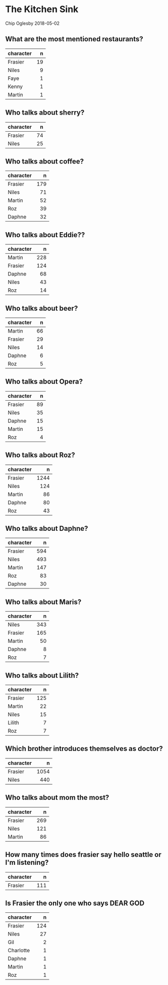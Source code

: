 The Kitchen Sink
================
Chip Oglesby
2018-05-02

What are the most mentioned restaurants?
----------------------------------------

| character |    n|
|:----------|----:|
| Frasier   |   19|
| Niles     |    9|
| Faye      |    1|
| Kenny     |    1|
| Martin    |    1|

Who talks about sherry?
-----------------------

| character |    n|
|:----------|----:|
| Frasier   |   74|
| Niles     |   25|

Who talks about coffee?
-----------------------

| character |    n|
|:----------|----:|
| Frasier   |  179|
| Niles     |   71|
| Martin    |   52|
| Roz       |   39|
| Daphne    |   32|

Who talks about Eddie??
-----------------------

| character |    n|
|:----------|----:|
| Martin    |  228|
| Frasier   |  124|
| Daphne    |   68|
| Niles     |   43|
| Roz       |   14|

Who talks about beer?
---------------------

| character |    n|
|:----------|----:|
| Martin    |   66|
| Frasier   |   29|
| Niles     |   14|
| Daphne    |    6|
| Roz       |    5|

Who talks about Opera?
----------------------

| character |    n|
|:----------|----:|
| Frasier   |   89|
| Niles     |   35|
| Daphne    |   15|
| Martin    |   15|
| Roz       |    4|

Who talks about Roz?
--------------------

| character |     n|
|:----------|-----:|
| Frasier   |  1244|
| Niles     |   124|
| Martin    |    86|
| Daphne    |    80|
| Roz       |    43|

Who talks about Daphne?
-----------------------

| character |    n|
|:----------|----:|
| Frasier   |  594|
| Niles     |  493|
| Martin    |  147|
| Roz       |   83|
| Daphne    |   30|

Who talks about Maris?
----------------------

| character |    n|
|:----------|----:|
| Niles     |  343|
| Frasier   |  165|
| Martin    |   50|
| Daphne    |    8|
| Roz       |    7|

Who talks about Lilith?
-----------------------

| character |    n|
|:----------|----:|
| Frasier   |  125|
| Martin    |   22|
| Niles     |   15|
| Lilith    |    7|
| Roz       |    7|

Which brother introduces themselves as doctor?
----------------------------------------------

| character |     n|
|:----------|-----:|
| Frasier   |  1054|
| Niles     |   440|

Who talks about mom the most?
-----------------------------

| character |    n|
|:----------|----:|
| Frasier   |  269|
| Niles     |  121|
| Martin    |   86|

How many times does frasier say hello seattle or I'm listening?
---------------------------------------------------------------

| character |    n|
|:----------|----:|
| Frasier   |  111|

Is Frasier the only one who says DEAR GOD
-----------------------------------------

| character |    n|
|:----------|----:|
| Frasier   |  124|
| Niles     |   27|
| Gil       |    2|
| Charlotte |    1|
| Daphne    |    1|
| Martin    |    1|
| Roz       |    1|
